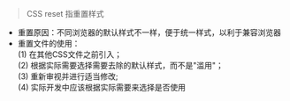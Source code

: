 >CSS reset 指重置样式
- 重置原因：不同浏览器的默认样式不一样，便于统一样式，以利于兼容浏览器
- 重置文件的使用：  
(1) 在其他CSS文件之前引入；  
(2) 根据实际需要选择需要去除的默认样式，而不是"滥用"；  
(3) 重新审视并进行适当修改;  
(4) 实际开发中应该根据实际需要来选择是否使用